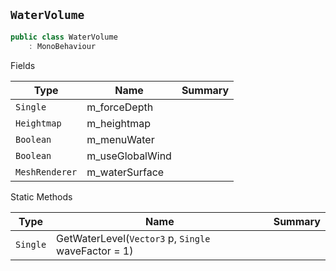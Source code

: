 ## `WaterVolume`

```csharp
public class WaterVolume
    : MonoBehaviour

```

Fields

| Type | Name | Summary | 
| --- | --- | --- | 
| `Single` | m_forceDepth |  | 
| `Heightmap` | m_heightmap |  | 
| `Boolean` | m_menuWater |  | 
| `Boolean` | m_useGlobalWind |  | 
| `MeshRenderer` | m_waterSurface |  | 


Static Methods

| Type | Name | Summary | 
| --- | --- | --- | 
| `Single` | GetWaterLevel(`Vector3` p, `Single` waveFactor = 1) |  | 


